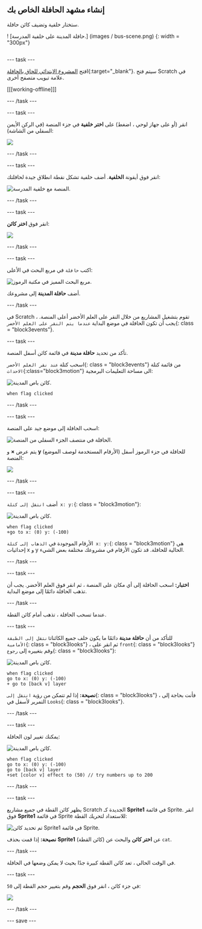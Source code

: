 ## إنشاء مشهد الحافلة الخاص بك

<div style="display: flex; flex-wrap: wrap">
<div style="flex-basis: 200px; flex-grow: 1; margin-right: 15px;">
ستختار خلفية وتضيف كائن حافلة.
</div>
<div>

! [حافلة المدينة على خلفية المدرسة.] (images / bus-scene.png) {: width = "300px"}

</div>
</div>

--- task ---

افتح [المشروع الابتدائي للحاق بالحافلة](https://scratch.mit.edu/projects/582214330/editor){:target="_blank"}. سيتم فتح Scratch في علامة تبويب متصفح أخرى.

[[[working-offline]]]

--- /task ---

--- task ---

انقر (أو على جهاز لوحي ، اضغط) على **اختر خلفية** في جزء المنصة (في الركن الأيمن السفلي من الشاشة):

![](images/choose-a-backdrop.png)

--- /task ---

--- task ---

انقر فوق أيقونة **الخلفية**. أضف خلفية تشكل نقطة انطلاق جيدة لحافلتك:

![المنصة مع خلفية المدرسة.](images/outdoor-backdrop.png)

--- /task ---

--- task ---

انقر فوق **اختر كائن**:

![](images/choose-sprite-menu.png)

--- /task ---

--- task ---

اكتب `حافلة` في مربع البحث في الأعلى:

![مربع البحث المميز في مكتبة الرموز.](images/bus-search.png)

أضف **حافلة المدينة** إلى مشروعك.

--- /task ---

 في Scratch ، تقوم بتشغيل المشاريع من خلال النقر على العلم الأخضر أعلى المنصة. يجب أن تكون الحافلة في موضع البداية `عندما يتم النقر على العلم الأخضر`{: class = "block3events"}.

--- task ---

تأكد من تحديد **حافلة مدينة** في قائمة كائن أسفل المنصة.

اسحب كتلة `عند نقر العلم الأخضر`{: class = "block3events"} من قائمة كتلة `الاحداث`{:class="block3motion"} الى مساحة التعليمات البرمجية:

![كائن باص المدينة.](images/bus-sprite.png)

```blocks3
when flag clicked
```

--- /task ---

--- task ---

اسحب الحافلة إلى موضع جيد على المنصة:

![الحافلة في منتصف الجزء السفلي من المنصة.](images/bus-bottom-middle.png)

يتم عرض **×** و **y** (الأرقام المستخدمة لوصف الموضع) للحافلة في جزء الرموز أسفل المنصة:

![](images/coords-sprite-pane.png)


--- /task ---

--- task ---

أضف `انتقل إلى كتلة x: y:`{: class = "block3motion"}:

![كائن باص المدينة.](images/bus-sprite.png)

```blocks3
when flag clicked
+go to x: (0) y: (-100)
```

الأرقام الموجودة في `الذهاب إلى كتلة x: y:`{: class = "block3motion"} هي إحداثيات x و y الحالية للحافلة. قد تكون الأرقام في مشروعك مختلفة بعض الشيء.

--- /task ---

--- task ---

**اختبار:** اسحب الحافلة إلى أي مكان على المنصة ، ثم انقر فوق العلم الأخضر. يجب أن تذهب الحافلة دائمًا إلى موضع البداية.

--- /task ---

عندما تسحب الحافلة ، تذهب أمام كائن القطة.

--- task ---

للتأكد من أن **حافلة مدينة** دائمًا ما يكون خلف جميع الكائنات`انتقل إلى الطبقة الأمامية`{: class = "block3looks"} ، ثم انقر على `front`{: class = "block3looks"} وقم بتغييره إلى `رجوع`{: class = "block3looks"}:

![كائن باص المدينة.](images/bus-sprite.png)

```blocks3
when flag clicked
go to x: (0) y: (-100)
+ go to [back v] layer
```

**نصيحة:** إذا لم تتمكن من رؤية `انتقل إلى`{: class = "block3looks"} ، فأنت بحاجة إلى التمرير لأسفل في `Looks`{: class = "block3looks"}.

--- /task ---

--- task ---

يمكنك تغيير لون الحافلة:

![كائن باص المدينة.](images/bus-sprite.png)

```blocks3
when flag clicked
go to x: (0) y: (-100)
go to [back v] layer
+set [color v] effect to (50) // try numbers up to 200
```

--- /task ---

--- task ---

يظهر كائن القطة في جميع مشاريع Scratch الجديدة كـ **Sprite1** في قائمة Sprite. انقر فوق **Sprite1** في قائمة Sprite للاستعداد لتحريك القطة:

![تم تحديد كائن Sprite1 في قائمة Sprite.](images/sprite1-selected.png)

**نصيحة:** إذا قمت بحذف **Sprite1** (كائن القطة) عن **اختر كائن** والبحث عن `cat`.

--- /task ---

في الوقت الحالي ، تعد كائن القطة كبيرة جدًا بحيث لا يمكن وضعها في الحافلة.

--- task ---

في جزء كائن ، انقر فوق **الحجم** وقم بتغيير حجم القطة إلى `50`:

![](images/sprite-pane-size.png)

--- /task ---

--- save ---
